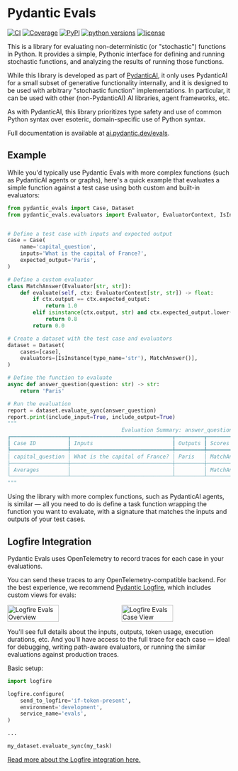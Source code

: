 # Pydantic Evals

[![CI](https://github.com/pydantic/pydantic-ai/actions/workflows/ci.yml/badge.svg?event=push)](https://github.com/pydantic/pydantic-ai/actions/workflows/ci.yml?query=branch%3Amain)
[![Coverage](https://coverage-badge.samuelcolvin.workers.dev/pydantic/pydantic-ai.svg)](https://coverage-badge.samuelcolvin.workers.dev/redirect/pydantic/pydantic-ai)
[![PyPI](https://img.shields.io/pypi/v/pydantic-evals.svg)](https://pypi.python.org/pypi/pydantic-evals)
[![python versions](https://img.shields.io/pypi/pyversions/pydantic-evals.svg)](https://github.com/pydantic/pydantic-ai)
[![license](https://img.shields.io/github/license/pydantic/pydantic-ai.svg)](https://github.com/pydantic/pydantic-ai/blob/main/LICENSE)

This is a library for evaluating non-deterministic (or "stochastic") functions in Python. It provides a simple,
Pythonic interface for defining and running stochastic functions, and analyzing the results of running those functions.

While this library is developed as part of [PydanticAI](https://ai.pydantic.dev), it only uses PydanticAI for a small
subset of generative functionality internally, and it is designed to be used with arbitrary "stochastic function"
implementations. In particular, it can be used with other (non-PydanticAI) AI libraries, agent frameworks, etc.

As with PydanticAI, this library prioritizes type safety and use of common Python syntax over esoteric, domain-specific
use of Python syntax.

Full documentation is available at [ai.pydantic.dev/evals](https://ai.pydantic.dev/evals).

## Example

While you'd typically use Pydantic Evals with more complex functions (such as PydanticAI agents or graphs), here's a
quick example that evaluates a simple function against a test case using both custom and built-in evaluators:

```python
from pydantic_evals import Case, Dataset
from pydantic_evals.evaluators import Evaluator, EvaluatorContext, IsInstance


# Define a test case with inputs and expected output
case = Case(
    name='capital_question',
    inputs='What is the capital of France?',
    expected_output='Paris',
)

# Define a custom evaluator
class MatchAnswer(Evaluator[str, str]):
    def evaluate(self, ctx: EvaluatorContext[str, str]) -> float:
        if ctx.output == ctx.expected_output:
            return 1.0
        elif isinstance(ctx.output, str) and ctx.expected_output.lower() in ctx.output.lower():
            return 0.8
        return 0.0

# Create a dataset with the test case and evaluators
dataset = Dataset(
    cases=[case],
    evaluators=[IsInstance(type_name='str'), MatchAnswer()],
)

# Define the function to evaluate
async def answer_question(question: str) -> str:
    return 'Paris'

# Run the evaluation
report = dataset.evaluate_sync(answer_question)
report.print(include_input=True, include_output=True)
"""
                                    Evaluation Summary: answer_question
┏━━━━━━━━━━━━━━━━━━┳━━━━━━━━━━━━━━━━━━━━━━━━━━━━━━━━┳━━━━━━━━━┳━━━━━━━━━━━━━━━━━━━┳━━━━━━━━━━━━┳━━━━━━━━━━┓
┃ Case ID          ┃ Inputs                         ┃ Outputs ┃ Scores            ┃ Assertions ┃ Duration ┃
┡━━━━━━━━━━━━━━━━━━╇━━━━━━━━━━━━━━━━━━━━━━━━━━━━━━━━╇━━━━━━━━━╇━━━━━━━━━━━━━━━━━━━╇━━━━━━━━━━━━╇━━━━━━━━━━┩
│ capital_question │ What is the capital of France? │ Paris   │ MatchAnswer: 1.00 │ ✔          │    0.6µs │
├──────────────────┼────────────────────────────────┼─────────┼───────────────────┼────────────┼──────────┤
│ Averages         │                                │         │ MatchAnswer: 1.00 │ 100.0% ✔   │    0.6µs │
└──────────────────┴────────────────────────────────┴─────────┴───────────────────┴────────────┴──────────┘
"""
```

Using the library with more complex functions, such as PydanticAI agents, is similar — all you need to do is define a
task function wrapping the function you want to evaluate, with a signature that matches the inputs and outputs of your
test cases.

## Logfire Integration

Pydantic Evals uses OpenTelemetry to record traces for each case in your evaluations.

You can send these traces to any OpenTelemetry-compatible backend. For the best experience, we recommend [Pydantic Logfire](https://logfire.pydantic.dev/docs), which includes custom views for evals:

<div style="display: flex; gap: 1rem; flex-wrap: wrap;">
  <img src="https://ai.pydantic.dev/img/logfire-evals-overview.png" alt="Logfire Evals Overview" width="48%">
  <img src="https://ai.pydantic.dev/img/logfire-evals-case.png" alt="Logfire Evals Case View" width="48%">
</div>

You'll see full details about the inputs, outputs, token usage, execution durations, etc. And you'll have access to the full trace for each case — ideal for debugging, writing path-aware evaluators, or running the similar evaluations against production traces.

Basic setup:

```python {test="skip"}
import logfire

logfire.configure(
    send_to_logfire='if-token-present',
    environment='development',
    service_name='evals',
)

...

my_dataset.evaluate_sync(my_task)
```

[Read more about the Logfire integration here.](https://ai.pydantic.dev/evals/#logfire-integration)
